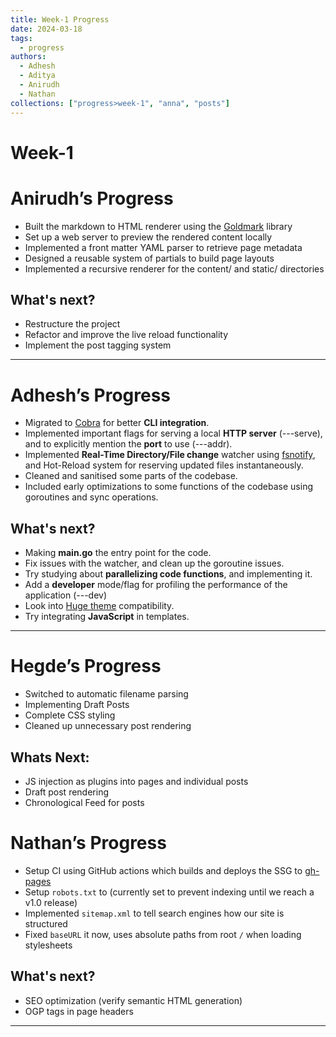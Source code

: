 ```yaml
---
title: Week-1 Progress
date: 2024-03-18
tags:
  - progress
authors:
  - Adhesh
  - Aditya
  - Anirudh
  - Nathan
collections: ["progress>week-1", "anna", "posts"]
---
```


# Week-1

# Anirudh’s Progress

- Built the markdown to HTML renderer using the [Goldmark](https://github.com/yuin/goldmark) library
- Set up a web server to preview the rendered content locally
- Implemented a front matter YAML parser to retrieve page metadata
- Designed a reusable system of partials to build page layouts
- Implemented a recursive renderer for the content/ and static/ directories

## What's next?

- Restructure the project
- Refactor and improve the live reload functionality
- Implement the post tagging system

---

# Adhesh’s Progress

- Migrated to [Cobra](https://cobra.dev) for better **CLI integration**.
- Implemented important flags for serving a local **HTTP server** (---serve), and to explicitly mention the **port** to use (---addr).
- Implemented **Real-Time Directory/File change** watcher using [fsnotify](https://pkg.go.dev/github.com/fsnotify/fsnotify), and Hot-Reload system for reserving updated files instantaneously.
- Cleaned and sanitised some parts of the codebase.
- Included early optimizations to some functions of the codebase using goroutines and sync operations.

## What's next?

- Making **main.go** the entry point for the code.
- Fix issues with the watcher, and clean up the goroutine issues.
- Try studying about **parallelizing code functions**, and implementing it.
- Add a **developer** mode/flag for profiling the performance of the application (---dev)
- Look into [Huge theme](https://themes.gohugo.io) compatibility.
- Try integrating **JavaScript** in templates.

---

# Hegde’s Progress

- Switched to automatic filename parsing
- Implementing Draft Posts
- Complete CSS styling
- Cleaned up unnecessary post rendering

## Whats Next:

- JS injection as plugins into pages and individual posts
- Draft post rendering
- Chronological Feed for posts

# Nathan’s Progress

- Setup CI using GitHub actions which builds and deploys the SSG to [gh-pages](https://ssg-test-org.github.io)
- Setup `robots.txt` to (currently set to prevent indexing until we reach a v1.0 release)
- Implemented `sitemap.xml` to tell search engines how our site is structured
- Fixed `baseURL` it now, uses absolute paths from root `/` when loading stylesheets

## What's next?

- SEO optimization (verify semantic HTML generation)
- OGP tags in page headers

---
